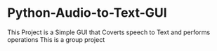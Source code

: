 # Python-Audio-to-Text-GUI
This Project  is a Simple GUI that Coverts speech to Text and performs operations
This is a group project
